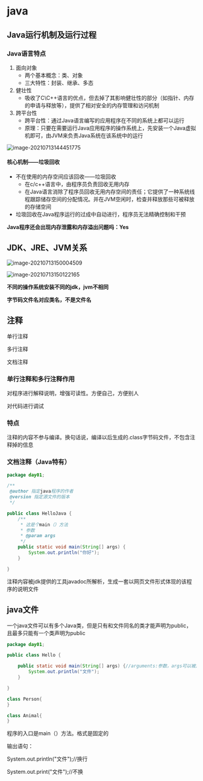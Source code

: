 # java

## Java运行机制及运行过程

### Java语言特点

1. 面向对象
   - 两个基本概念：类、对象
   - 三大特性：封装、继承、多态
2. 健壮性
   - 吸收了C\C++语言的优点，但去掉了其影响健壮性的部分（如指针、内存的申请与释放等），提供了相对安全的内存管理和访问机制
3. 跨平台性
   - 跨平台性：通过Java语言编写的应用程序在不同的系统上都可以运行
   - 原理：只要在需要运行Java应用程序的操作系统上，先安装一个Java虚拟机即可，由JVM来负责Java系统在该系统中的运行

![image-20210713144451775](D:\Github\MyNotes\java\image-20210713144451775.png)

#### 核心机制——垃圾回收

- 不在使用的内存空间应该回收——垃圾回收
  - 在c/c++语言中，由程序员负责回收无用内存
  - 在Java语言消除了程序员回收无用内存空间的责任；它提供了一种系统线程跟踪储存空间的分配情况。并在JVM空闲时，检查并释放那些可被释放的存储空间
- 垃圾回收在Java程序运行的过成中自动进行，程序员无法精确控制和干预

**Java程序还会出现内存泄露和内存溢出问题吗：Yes**

## JDK、JRE、JVM关系

![image-20210713150004509](D:\Github\MyNotes\java\image-20210713150004509.png)

![image-20210713150122165](D:\Github\MyNotes\java\image-20210713150122165.png)

**不同的操作系统安装不同的jdk，jvm不相同**

**字节码文件名对应类名，不是文件名**

## 注释

单行注释

多行注释

文档注释

### 单行注释和多行注释作用

对程序进行解释说明，增强可读性。方便自己，方便别人

对代码进行调试

### 特点

注释的内容不参与编译。换句话说，编译以后生成的.class字节码文件，不包含注释掉的信息

### 文档注释（Java特有）

```java
package day01;

/**
 @author 指定java程序的作者
 @version 指定源文件的版本
 */

public class HelloJava {
    /**
     * 这是个main（）方法
     * 参数
     * @param args
     */
    public static void main(String[] args) {
        System.out.println("你好");
    }

}

```

注释内容被jdk提供的工具javadoc所解析，生成一套以网页文件形式体现的该程序的说明文件

## java文件

一个java文件可以有多个Java类，但是只有和文件同名的类才能声明为public，且最多只能有一个类声明为public

```java
package day01;

public class Hello {

    public static void main(String[] args) {//arguments:参数，args可以被定义为其他名字比如a，[]可以加在args后面
        System.out.println("文件");
    }

}

class Person{
}

class Animal{
}
```

程序的入口是main（）方法。格式是固定的

输出语句：

System.out.println("文件");//换行

System.out.print("文件");//不换